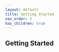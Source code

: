 ```yaml
---
layout: default
title: Getting Started
nav_order: 2
has_children: true
---
```


## Getting Started

